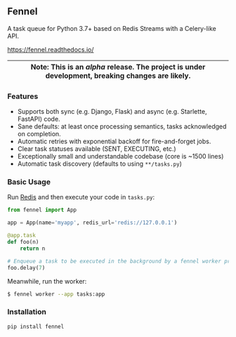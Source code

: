 ## Fennel

A task queue for Python 3.7+ based on Redis Streams with a Celery-like API.

https://fennel.readthedocs.io/

| Note: This is an *alpha* release. The project is under development, breaking changes are likely. |
| --- |

### Features

* Supports both sync (e.g. Django, Flask) and async (e.g. Starlette, FastAPI) code.
* Sane defaults: at least once processing semantics, tasks acknowledged on completion.
* Automatic retries with exponential backoff for fire-and-forget jobs.
* Clear task statuses available (SENT, EXECUTING, etc.)
* Exceptionally small and understandable codebase (core is ~1500 lines)
* Automatic task discovery (defaults to using ``**/tasks.py``)

### Basic Usage

Run [Redis](https://redis.io) and then execute your code in `tasks.py`:
```python
from fennel import App

app = App(name='myapp', redis_url='redis://127.0.0.1')

@app.task
def foo(n)
    return n

# Enqueue a task to be executed in the background by a fennel worker process.
foo.delay(7)
```

Meanwhile, run the worker:
```bash
$ fennel worker --app tasks:app
```

### Installation

```bash
pip install fennel
```
